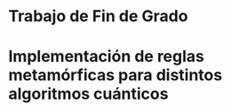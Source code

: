 # Trabajo de Fin de Grado

# Implementación de reglas metamórficas para distintos algoritmos cuánticos
